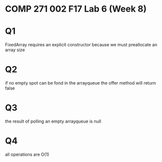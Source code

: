 # COMP 271 002 F17 Lab 6 (Week 8)

# Q1
FixedArray requires an explicit constructor because we must preallocate an array size

# Q2
if no empty spot can be fond in the arrayqueue the offer method will return false

# Q3
the result of polling an empty arrayqueue is null

# Q4
all operations are O(1)